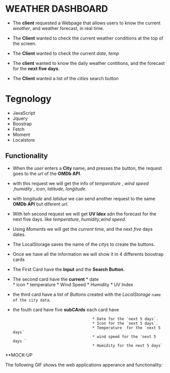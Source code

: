 #  WEATHER DASHBOARD

* The **client** requested a Webpage that allows users to know the current *weather*, and weather forecast, in real time. 

* The **Client** wanted to check the current weather conditions at the top of the screen.

* The **Client** wanted to check the current *date*, *temp*


* The **client** wanted to know the daily weather contitions, and the forecast for the **next five days**. 

* The **Client** wanted a list of the *cities* search button  

# Tegnology
 
  * JavaScript
  * Jquery
  * Boostrap
  * Fetch
  * Moment
  * Localstore

## Functionality

* When the *user* enters a **City** name, and presses the button, the request goes to the *url* of the **OMDb API**.

* with this request we will get the info of *temperature* , *wind speed* ,*humidity* , *icon*, *latitude*, *longitude*.

* with *longitude* and *latidue* we can send another request to the same **OMDb API** but  diferent  *url.*

* With teh second request we will get **UV Idex**  adn the forecast for the next five days. like *temperature*, *humidity*,*wind speed.*

* Using *Moments* we will get the *current* time, and the next *five* days dates.

* The LocalStorage saves  the name of the *citys* to create the buttons.

* Once we have all the information we will show it in 4 differents  boostrap cards

* The First Card have the **Input** and the **Search Button.**

* The second card have the **current** 
                                        * date  
                                        * icon
                                        * temperature
                                        * Wind Speed
                                        * Humidity
                                        * UV Index

 * the third card have a list of *Buttons* created with the *LocalStorage* `name of the city data`.

 * the fouth card have five **subCArds** each card have 

                                          * Date for the `next 5 days`.
                                          * Icon for the `next 5 days`.
                                          * Temperature  for the `next 5 days`
                                          * wind speed for the 'next 5 days `
                                          * Humidity for the next 5 days`






**MOCK-UP









The following GIF shows the web applications apperance and functionality:
